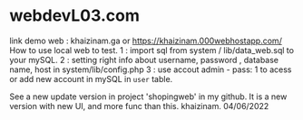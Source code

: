# webdevL03.com
link demo web : khaizinam.ga or https://khaizinam.000webhostapp.com/
How to use local web to test.
1 : import sql from system / lib/data_web.sql to your mySQL.
2 : setting right info about username, password , database name, host in system/lib/config.php
3 : use accout admin - pass: 1  to acess or add new account in mySQL in `user` table.

See a new update version in project 'shopingweb' in my github. It is a new version with new UI, and more func than this.
khaizinam.
04/06/2022

